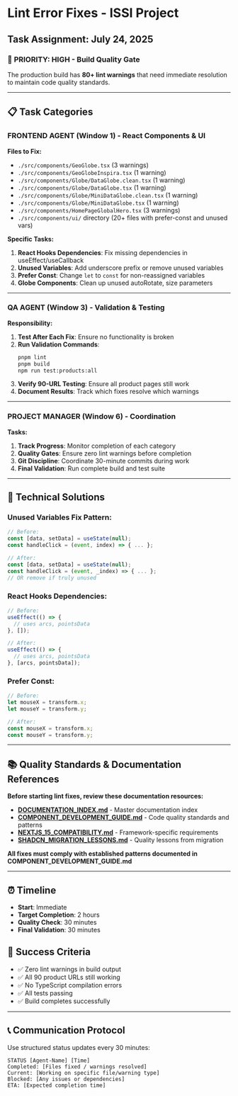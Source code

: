 # Lint Error Fixes - ISSI Project

## Task Assignment: July 24, 2025

### 🎯 **PRIORITY: HIGH - Build Quality Gate**

The production build has **80+ lint warnings** that need immediate resolution to maintain code quality standards.

---

## 📋 **Task Categories**

### **FRONTEND AGENT (Window 1) - React Components & UI**

**Files to Fix:**

- `./src/components/GeoGlobe.tsx` (3 warnings)
- `./src/components/GeoGlobeInspira.tsx` (1 warning)
- `./src/components/Globe/DataGlobe.clean.tsx` (1 warning)
- `./src/components/Globe/DataGlobe.tsx` (1 warning)
- `./src/components/Globe/MiniDataGlobe.clean.tsx` (1 warning)
- `./src/components/Globe/MiniDataGlobe.tsx` (1 warning)
- `./src/components/HomePageGlobalHero.tsx` (3 warnings)
- `./src/components/ui/` directory (20+ files with prefer-const and unused vars)

**Specific Tasks:**

1. **React Hooks Dependencies**: Fix missing dependencies in useEffect/useCallback
2. **Unused Variables**: Add underscore prefix or remove unused variables
3. **Prefer Const**: Change `let` to `const` for non-reassigned variables
4. **Globe Components**: Clean up unused autoRotate, size parameters

---

### **QA AGENT (Window 3) - Validation & Testing**

**Responsibility:**

1. **Test After Each Fix**: Ensure no functionality is broken
2. **Run Validation Commands**:
   ```bash
   pnpm lint
   pnpm build
   npm run test:products:all
   ```
3. **Verify 90-URL Testing**: Ensure all product pages still work
4. **Document Results**: Track which fixes resolve which warnings

---

### **PROJECT MANAGER (Window 6) - Coordination**

**Tasks:**

1. **Track Progress**: Monitor completion of each category
2. **Quality Gates**: Ensure zero lint warnings before completion
3. **Git Discipline**: Coordinate 30-minute commits during work
4. **Final Validation**: Run complete build and test suite

---

## 🔧 **Technical Solutions**

### **Unused Variables Fix Pattern:**

```typescript
// Before:
const [data, setData] = useState(null);
const handleClick = (event, index) => { ... };

// After:
const [data, setData] = useState(null);
const handleClick = (event, _index) => { ... };
// OR remove if truly unused
```

### **React Hooks Dependencies:**

```typescript
// Before:
useEffect(() => {
  // uses arcs, pointsData
}, []);

// After:
useEffect(() => {
  // uses arcs, pointsData
}, [arcs, pointsData]);
```

### **Prefer Const:**

```typescript
// Before:
let mouseX = transform.x;
let mouseY = transform.y;

// After:
const mouseX = transform.x;
const mouseY = transform.y;
```

---

## 📚 Quality Standards & Documentation References

**Before starting lint fixes, review these documentation resources:**

- **[DOCUMENTATION_INDEX.md](../docs/DOCUMENTATION_INDEX.md)** - Master documentation index
- **[COMPONENT_DEVELOPMENT_GUIDE.md](../docs/COMPONENT_DEVELOPMENT_GUIDE.md)** - Code quality standards and patterns
- **[NEXTJS_15_COMPATIBILITY.md](../docs/NEXTJS_15_COMPATIBILITY.md)** - Framework-specific requirements
- **[SHADCN_MIGRATION_LESSONS.md](../docs/SHADCN_MIGRATION_LESSONS.md)** - Quality lessons from migration

**All fixes must comply with established patterns documented in COMPONENT_DEVELOPMENT_GUIDE.md**

---

## ⏰ **Timeline**

- **Start**: Immediate
- **Target Completion**: 2 hours
- **Quality Check**: 30 minutes
- **Final Validation**: 30 minutes

## 🎯 **Success Criteria**

- ✅ Zero lint warnings in build output
- ✅ All 90 product URLs still working
- ✅ No TypeScript compilation errors
- ✅ All tests passing
- ✅ Build completes successfully

---

## 📞 **Communication Protocol**

Use structured status updates every 30 minutes:

```
STATUS [Agent-Name] [Time]
Completed: [Files fixed / warnings resolved]
Current: [Working on specific file/warning type]
Blocked: [Any issues or dependencies]
ETA: [Expected completion time]
```
